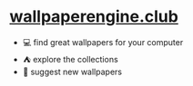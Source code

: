 # [wallpaperengine.club](https://wallpaperengine.club)
- 💻 find great wallpapers for your computer
- ⛺ explore the collections
- 🗽 suggest new wallpapers


